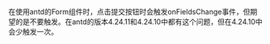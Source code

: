 在使用antd的Form组件时，点击提交按钮时会触发onFieldsChange事件，但期望的是不要触发。在antd的版本4.24.11和4.24.10中都有这个问题，但在4.24.10中会少触发一次。
